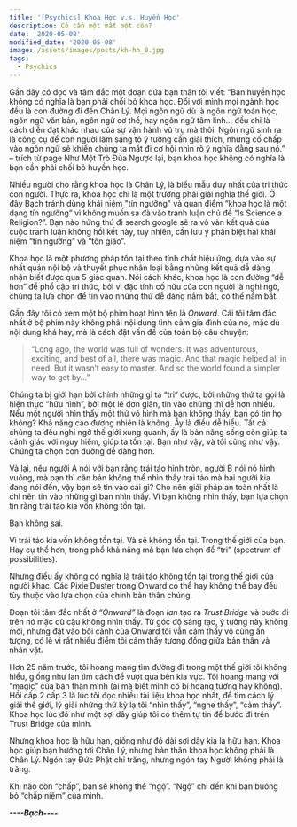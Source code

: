 ```yaml
---
title: '[Psychics] Khoa Học v.s. Huyền Học'
description: Có cần một mất một còn?
date: '2020-05-08'
modified_date: '2020-05-08'
image: /assets/images/posts/kh-hh_0.jpg
tags:
  - Psychics
---
```



Gần đây có đọc và tâm đắc một đoạn đứa bạn thân tôi viết: “Bạn huyền học không có nghĩa là bạn phải chối bỏ khoa học. Đối với mình mọi ngành học đều là con đường đi đến Chân Lý. Mọi ngôn ngữ dù là ngôn ngữ toán học, ngôn ngữ văn bản, ngôn ngữ cơ thể, hay ngôn ngữ tâm linh... đều chỉ là cách diễn đạt khác nhau của sự vận hành vũ trụ mà thôi. Ngôn ngữ sinh ra là công cụ để con người làm sáng tỏ ý tưởng cần giải thích, nhưng cố chấp vào ngôn ngữ sẽ khiến chúng ta mất đi cơ hội nhìn rõ ý nghĩa đằng sau nó.” – trích từ page Như Một Trò Đùa
Ngược lại, bạn khoa học không có nghĩa là bạn cần phải chối bỏ huyền học.

Nhiều người cho rằng khoa học là Chân Lý, là biểu mẫu duy nhất của tri thức con người. Thực ra, khoa học chỉ là một trường phái giải nghĩa thế giới. Ở đây Bạch tránh dùng khái niệm "tín ngưỡng" và quan điểm “khoa học là một dạng tín ngưỡng” vì không muốn sa đà vào tranh luận chủ đề “Is Science a Religion?”. Bạn nào hứng thú đi search google sẽ ra vô vàn kết quả của cuộc tranh luận không hồi kết này, tuy nhiên, cần lưu ý phân biệt hai khái niệm “tín ngưỡng” và “tôn giáo”.

Khoa học là một phương pháp tồn tại theo tính chất hiệu ứng, dựa vào sự nhất quán nội bộ và thuyết phục nhân loại bằng những kết quả dễ dàng nhận biết được qua 5 giác quan. Nói cách khác, khoa học là con đường “dễ hơn” để phổ cập tri thức, bởi vì đặc tính cố hữu của con người là nghi ngờ, chúng ta lựa chọn để tin vào những thứ dễ dàng nắm bắt, có thể nắm bắt.

Gần đây tôi có xem một bộ phim hoạt hình tên là _Onward_. Cái tôi tâm đắc nhất ở bộ phim này không phải nội dung tình cảm gia đình của nó, mặc dù nội dung khá hay, mà là cách đặt vấn đề của toàn bộ câu chuyện:

> “Long ago, the world was full of wonders. It was adventurous, exciting, and best of all, there was magic. And that magic helped all in need. But it wasn’t easy to master. And so the world found a simpler way to get by…”

Chúng ta bị giới hạn bởi chính những gì ta “tri” được, bởi những thứ ta gọi là hiện thực “hữu hình”, bởi một lẽ đơn giản, tin vào chúng thì dễ hơn nhiều. Nếu một người nhìn thấy một thứ vô hình mà bạn không thấy, bạn có tin họ không? Khả năng cao đương nhiên là không. Ấy là điều dễ hiểu. Tất cả chúng ta đều nghi ngờ thế giới xung quanh, ấy là bản năng sống còn giúp ta cảnh giác với nguy hiểm, giúp ta tồn tại. Bạn như vậy, và tôi cũng như vậy. Chúng ta chọn con đường dễ dàng hơn.

Vả lại, nếu người A nói với bạn rằng trái táo hình tròn, người B nói nó hình vuông, mà bạn thì căn bản không thể nhìn thấy trái táo mà hai người kia đang nói đến, vậy bạn sẽ tin vào cái gì? Cho nên giải pháp an toàn nhất là chỉ nên tin vào những gì bạn nhìn thấy. 
Vì bạn không nhìn thấy, bạn lựa chọn tin rằng trái táo kia vốn không tồn tại.

Bạn không sai.

Vì trái táo kia vốn không tồn tại. Và sẽ không tồn tại. Trong thế giới của bạn. Hay cụ thể hơn, trong phổ khả năng mà bạn lựa chọn để “tri” (spectrum of possibilities).

Nhưng điều ấy không có nghĩa là trái táo không tồn tại trong thế giới của người khác. Các Pixie Duster trong Onward có thể hay không thể bay đều tùy thuộc vào lựa chọn của chính bản thân chúng.

Đoạn tôi tâm đắc nhất ở _“Onward”_ là đoạn _Ian_ tạo ra _Trust Bridge_ và bước đi trên nó mặc dù cậu không nhìn thấy. Từ góc độ sáng tạo, ý tưởng này không mới, nhưng đặt vào bối cảnh của Onward tôi vẫn cảm thấy vô cùng ấn tượng, có lẽ vì rất nhiều điểm tôi cảm thấy tương đồng giữa bản thân và nhân vật.

Hơn 25 năm trước, tôi hoang mang tìm đường đi trong một thế giới tôi không hiểu, giống như Ian tìm cách để vượt qua bên kia vực. Tôi hoang mang với “magic” của bản thân mình (ai mà biết mình có bị hoang tưởng hay không). Hồi cấp 2 cấp 3 là lúc tôi đọc nhiều tài liệu khoa học nhất, để tìm cách lý giải thế giới, lý giải những thứ kỳ lạ tôi “nhìn thấy”, “nghe thấy”, “cảm thấy”. Khoa học lúc đó như một sợi dây giúp tôi có thêm tự tin để bước đi trên Trust Bridge của mình.

Nhưng khoa học là hữu hạn, giống như độ dài sợi dây kia là hữu hạn. Khoa học giúp bạn hướng tới Chân Lý, nhưng bản thân khoa học không phải là Chân Lý. Ngón tay Đức Phật chỉ trăng, nhưng ngón tay Người không phải là trăng.

Khi nào còn “chấp”, bạn sẽ không thể “ngộ”. “Ngộ” chỉ đến khi bạn buông bỏ “chấp niệm” của mình.
 

_**----Bạch----**_